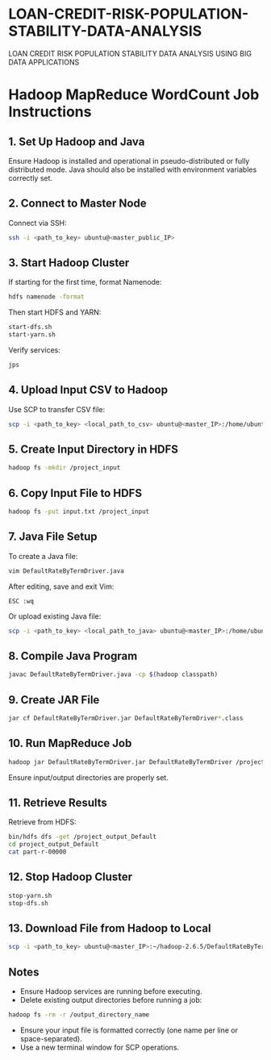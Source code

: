 # LOAN-CREDIT-RISK-POPULATION-STABILITY-DATA-ANALYSIS
LOAN CREDIT RISK POPULATION STABILITY DATA ANALYSIS USING BIG DATA APPLICATIONS 

# Hadoop MapReduce WordCount Job Instructions

## 1. Set Up Hadoop and Java

Ensure Hadoop is installed and operational in pseudo-distributed or fully distributed mode. Java should also be installed with environment variables correctly set.

## 2. Connect to Master Node

Connect via SSH:

```bash
ssh -i <path_to_key> ubuntu@<master_public_IP>
```

## 3. Start Hadoop Cluster

If starting for the first time, format Namenode:

```bash
hdfs namenode -format
```

Then start HDFS and YARN:

```bash
start-dfs.sh
start-yarn.sh
```

Verify services:

```bash
jps
```

## 4. Upload Input CSV to Hadoop

Use SCP to transfer CSV file:

```bash
scp -i <path_to_key> <local_path_to_csv> ubuntu@<master_IP>:/home/ubuntu/
```

## 5. Create Input Directory in HDFS

```bash
hadoop fs -mkdir /project_input
```

## 6. Copy Input File to HDFS

```bash
hadoop fs -put input.txt /project_input
```

## 7. Java File Setup

To create a Java file:

```bash
vim DefaultRateByTermDriver.java
```

After editing, save and exit Vim:

```
ESC :wq
```

Or upload existing Java file:

```bash
scp -i <path_to_key> <local_path_to_java> ubuntu@<master_IP>:/home/ubuntu/
```

## 8. Compile Java Program

```bash
javac DefaultRateByTermDriver.java -cp $(hadoop classpath)
```

## 9. Create JAR File

```bash
jar cf DefaultRateByTermDriver.jar DefaultRateByTermDriver*.class
```

## 10. Run MapReduce Job

```bash
hadoop jar DefaultRateByTermDriver.jar DefaultRateByTermDriver /project_input /project_output_Default
```

Ensure input/output directories are properly set.

## 11. Retrieve Results

Retrieve from HDFS:

```bash
bin/hdfs dfs -get /project_output_Default
cd project_output_Default
cat part-r-00000
```

## 12. Stop Hadoop Cluster

```bash
stop-yarn.sh
stop-dfs.sh
```

## 13. Download File from Hadoop to Local

```bash
scp -i <path_to_key> ubuntu@<master_IP>:~/hadoop-2.6.5/DefaultRateByTermDriver.jar <local_download_path>
```

## Notes
- Ensure Hadoop services are running before executing.
- Delete existing output directories before running a job:

```bash
hadoop fs -rm -r /output_directory_name
```

- Ensure your input file is formatted correctly (one name per line or space-separated).
- Use a new terminal window for SCP operations.
